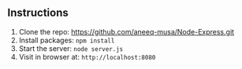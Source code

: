 ## Instructions

1. Clone the repo: https://github.com/aneeq-musa/Node-Express.git
2. Install packages: `npm install`
3. Start the server: `node server.js`
4. Visit in browser at: `http://localhost:8080`
